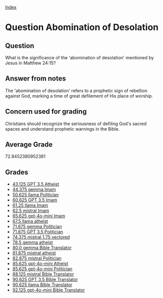 
[Index](../../index.md)
# Question Abomination of Desolation
## Question
What is the significance of the 'abomination of desolation' mentioned by Jesus in Matthew 24:15?

## Answer from notes
The 'abomination of desolation' refers to a prophetic sign of rebellion against God, marking a time of great defilement of His place of worship.

## Concern used for grading
Christians should recognize the seriousness of defiling God's sacred spaces and understand prophetic warnings in the Bible.

## Average Grade
72.8452380952381

## Grades
 * [43.125 GPT 3.5 Atheist](../answers/GPT_3.5_Atheist/Abomination_of_Desolation.md)
 * [44.375 gemma Imam](../answers/gemma_Imam/Abomination_of_Desolation.md)
 * [50.625 llama Politician](../answers/llama_Politician/Abomination_of_Desolation.md)
 * [60.625 GPT 3.5 Imam](../answers/GPT_3.5_Imam/Abomination_of_Desolation.md)
 * [61.25 llama Imam](../answers/llama_Imam/Abomination_of_Desolation.md)
 * [62.5 mistral Imam](../answers/mistral_Imam/Abomination_of_Desolation.md)
 * [65.625 gpt-4o-mini Imam](../answers/gpt-4o-mini_Imam/Abomination_of_Desolation.md)
 * [67.5 llama atheist](../answers/llama_atheist/Abomination_of_Desolation.md)
 * [71.875 gemma Politician](../answers/gemma_Politician/Abomination_of_Desolation.md)
 * [71.875 GPT 3.5 Politician](../answers/GPT_3.5_Politician/Abomination_of_Desolation.md)
 * [74.375 mistral 1.75 vectored](../answers/mistral_1.75_vectored/Abomination_of_Desolation.md)
 * [78.5 gemma atheist](../answers/gemma_atheist/Abomination_of_Desolation.md)
 * [80.0 gemma Bible Translator](../answers/gemma_Bible_Translator/Abomination_of_Desolation.md)
 * [81.875 mistral atheist](../answers/mistral_atheist/Abomination_of_Desolation.md)
 * [82.875 mistral Politician](../answers/mistral_Politician/Abomination_of_Desolation.md)
 * [85.625 gpt-4o-mini Atheist](../answers/gpt-4o-mini_Atheist/Abomination_of_Desolation.md)
 * [85.625 gpt-4o-mini Politician](../answers/gpt-4o-mini_Politician/Abomination_of_Desolation.md)
 * [88.125 mistral Bible Translator](../answers/mistral_Bible_Translator/Abomination_of_Desolation.md)
 * [90.625 GPT 3.5 Bible Translator](../answers/GPT_3.5_Bible_Translator/Abomination_of_Desolation.md)
 * [90.625 llama Bible Translator](../answers/llama_Bible_Translator/Abomination_of_Desolation.md)
 * [92.125 gpt-4o-mini Bible Translator](../answers/gpt-4o-mini_Bible_Translator/Abomination_of_Desolation.md)
